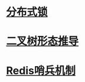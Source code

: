 # [分布式锁](https://coinshine.github.io/%E5%88%86%E5%B8%83%E5%BC%8F%E9%94%81)
# [二叉树形态推导](https://coinshine.github.io/%E4%BA%8C%E5%8F%89%E6%A0%91%E5%BD%A2%E6%80%81%E6%8E%A8%E5%AF%BC)
# [Redis哨兵机制](https://coinshine.github.io/Redis%E5%93%A8%E5%85%B5%E6%9C%BA%E5%88%B6)
